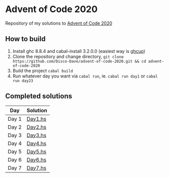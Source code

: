 # Advent of Code 2020

Repository of my solutions to [Advent of Code 2020](https://adventofcode.com/2020)

## How to build

1. Install ghc 8.8.4 and cabal-install 3.2.0.0 (easiest way is [ghcup](https://www.haskell.org/ghcup/))
2. Clone the repository and change directory, `git clone https://github.com/Disco-Dave/advent-of-code-2020.git && cd advent-of-code-2020`
3. Build the project `cabal build`
4. Run whatever day you want via `cabal run`, ie. `cabal run day1` or `cabal run day23`

## Completed solutions

| Day    | Solution               |
| ------ | ---------------------- |
| Day 1  | [Day1.hs](app/Day1.hs) |
| Day 2  | [Day2.hs](app/Day2.hs) |
| Day 3  | [Day3.hs](app/Day3.hs) |
| Day 4  | [Day4.hs](app/Day4.hs) |
| Day 5  | [Day5.hs](app/Day5.hs) |
| Day 6  | [Day6.hs](app/Day6.hs) |
| Day 7  | [Day7.hs](app/Day7.hs) |
